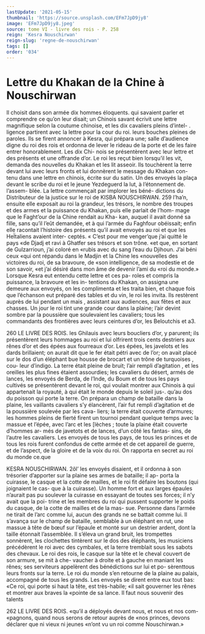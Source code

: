 ```yaml
---
lastUpdate: '2021-05-15'
thumbnail: 'https://source.unsplash.com/EFm7JpD9jy8'
image: 'EFm7JpD9jy8.jpeg'
source: tome VI - livre des rois - P. 258
reign: 'Kesra Nouschirwan'
reign-slug: 'regne-de-nouschirwan'
tags: []
order: '034'
---
```


# Lettre du Khakan de la Chine à Nouschirwan

Il choisit dans son armée dix hommes éloquents. qui savaient parler et comprendre ce qu’on leur disait; un Chinois savant écrivit une lettre magnifique selon la coutume chinoise, et les dix cavaliers pleins d’intel-
. ligence partirent avec la lettre pour la cour du roi. leurs bouches pleines de paroles. Ils se firent annoncer à Kesra, qui prépara une; salle d’audience digne du
roi des rois et ordonna de lever le rideau de la porte et de les faire entrer honorablement. Les dix Chi- nois se présentèrent avec leur lettre et des présents
et une offrande d’or. Le roi les reçut bien lorsqu’il
les vit, demanda des nouvelles du Khakan et les lit asseoir. Ils touchèrent la terre devant lui avec leurs fronts et lui donnèrent le message du Khakan con- tenu dans une lettre en chinois, écrite sur du satin. Un des envoyés la plaça devant le scribe du roi et le
jeune Yezdeguerd la lut, à l’étonnement de. l’assem-
blée. La lettre commençait par implorer les béné- dictions du Distributeur de la justice sur le roi de
KISBA NOUSCHIRWAN. 259 l’ha’n, ensuite elle exposait au roi la grandeur, les
trésors, le nombre des troupes et des armes et la puissance du Khakan, puis elle parlait de l’hom- mage que le Faght’our de la Chine rendait au Kha- kan, auquel il avait donné sa fille, sans qu’il l’eût demandée, et à qui l’armée du Faghfour obéissait;
enfin elle racontait l’histoire des présents qu’il avait
envoyés au roi et que les HeÏtaliens avaient inter- ceptés. « C’est pour me venger’que j’ai quitté le pays
«de Djadj et ravi à Ghatfer ses trésors et son trône. «et que, en sortant de Gulzarrioun, j’ai coloré en «rubis avec du sang l’eau du Djihoun. J’ai béni ceux
«qui ont répandu dans le Madjin et la Chine les «nouvelles des victoires du roi, de sa bravoure, de «son intelligence, de sa modestie et de son savoir, «et j’ai désiré dans mon âme de devenir l’ami du
«roi du monde.»
Lorsque Kesra eut entendu cette lettre et ces pa-
roles et compris la puissance, la bravoure et les in- tentions du Khakan, on assigna une demeure aux envoyés, on les complimenta et les traita bien, et chaque fois que l’échanson eut préparé des tables et
du vin, le roi les invita. Ils restèrent auprès de lui pendant un mais , assistant aux audiences, aux fêtes et aux chasses. Un jour le roi tint une grande cour dans la plaine; l’air devint sombre par la poussière que soulevaient les cavaliers; tous les commandants des frontières avec leurs ceintures d’or, les Beloutchis et
a3.

260 LE LIVRE DES ROIS.
les Ghilauis avec leurs boucliers d’or, y parurent; ils
présentèrent leurs hommages au roi et lui olfrirent trois cents destriers aux rênes d’or et des épées aux fourreaux d’or. Les épées, les javelots et les dards brillaient; on aurait dit que le fer était pétri avec de l’or; on avait placé sur le dos d’un éléphant bue
housse de brocart et un trône de turquoises , cou- leur d’indigo. La terre était pleine de bruit; l’air
rempli d’agitation , et les oreilles les plus fines étaient assourdies; les cavaliers du désert, armés de lances,
les envoyés de Berda, de l’Inde, du Boum et de tous
les pays cultivés se présentèrent devant le roi, qui voulait montrer aux Chinois à qui appartenait la royauté, à qui était le monde depuis le soleil jus-. qu’au dos du poisson qui porte la terre.
On prépara un champ de bataille dans la plaine, les vaillants cavaliers s’y élancèrent, l’air fut rempli
d’agitation et de la poussière soulevée par les cava-
liers; la terre était couverte d’armures; les hommes pleins de fierté firent un tournoi pendant quelque temps avec la massue et l’épée, avec l’arc et les
[lèches ; toute la plaine était couverte d’hommes ar-
més de javetots et de lances, d’un côté les fantas-
sins, de l’autre les cavaliers. Les envoyés de tous les pays, de tous les princes et de tous les rois furent confondus de cette armée et de cet appareil de guerre,
et de l’aspect, de la gloire et de la voix du roi.
On rapporta en secret au roi du monde ce.que

KESRA NOUSCHIRWAN. 2ôl’ les envoyés disaient, et il ordonna à son trésorier
d’apporter sur la plaine ses armes de bataille; il ap- porta la cuirasse, le casque et la cotte de mailles, et le roi fit défaire les boutons (qui joignaient le cas- que à la cuirasse). Un homme fort et aux larges épaules n’aurait pas pu soulever la cuirasse en essayant de toutes ses forces; il n’y avait que la poi- trine et les membres du roi qui pussent supporter le poids du casque, de la cotte de mailles et de la mas- sue. Personne dans l’armée ne tirait de l’arc comme
lui, aucun des grands ne se battait comme lui. Il s’avança sur le champ de bataille, semblable à un éléphant en rut, une massue à tête de bœuf sur
l’épaule et monté sur un destrier ardent, dont la
taille étonnait l’assemblée. Il s’éleva un grand bruit,
les trompettes sonnèrent, les clochettes tintèrent sur le dos des éléphants, les musiciens précédèrent le
roi avec des cymbales, et la terre tremblait sous les sabots des chevaux. Le roi des rois, le casque sur la tête et le cheval couvert de son armure, se mit à che- vaucher à droite et à gauche en maniant les rênes;
ses serviteurs appelèrent des bénédictions sur lui et po- sèrenttous leurs fronts sur la terre. Le roi du monde s’en retourne de la plaine au palais, accompagné
de tous les grands. Les envoyés se dirent entre eux tout bas: «Ce roi, qui porte si haut la tête, est très-habile;
«il sait gouverner les rênes et montrer aux braves la «pointe de sa lance. Il faut nous souvenir des talents

262 LE LIVRE DES ROIS. «qu’il a déployés devant nous, et nous et nos com-
«pagnons, quand nous serons de retour auprès de «nos princes, devons déclarer que ni vieux ni jeunes «n’ont vu un roi comme Nouschirwan.»
